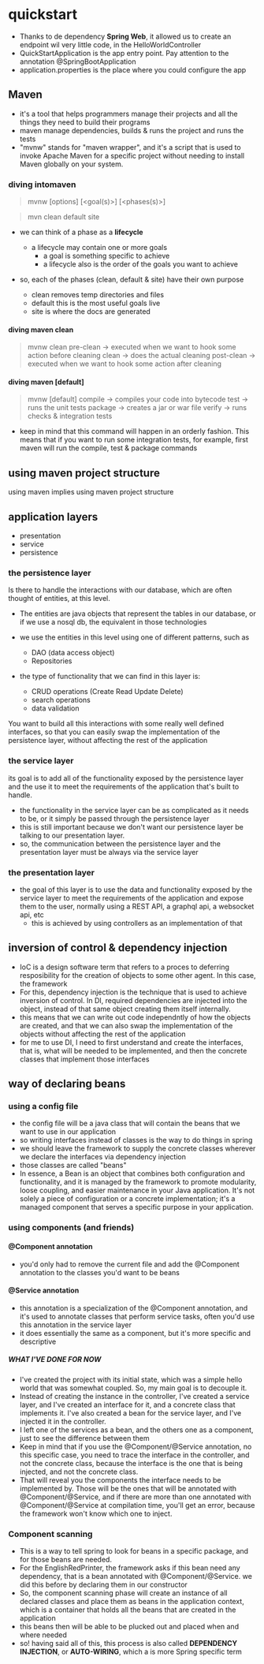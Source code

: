 # quickstart

- Thanks to de dependency **Spring Web**, it allowed us to create an endpoint wil very little code, in the HelloWorldController
- QuickStartApplication is the app entry point. Pay attention to the annotation @SpringBootApplication
- application.properties is the place where you could configure the app

## Maven
- it's a tool that helps programmers manage their projects and all the things they need to build their programs
- maven manage dependencies, builds & runs the project and runs the tests
- "mvnw" stands for "maven wrapper", and it's a script that is used to invoke Apache Maven for a specific project without needing to install Maven globally on your system.

### diving intomaven
> mvnw [options] [<goal(s)>] [<phases(s)>]

> mvn
>   clean
>   default
>   site

- we can think of a phase as a **lifecycle**
  - a lifecycle may contain one or more goals
    - a goal is something specific to achieve
    - a lifecycle also is the order of the goals you want to achieve

- so, each of the phases (clean, default & site) have their own purpose
  - clean removes temp directories and files
  - default this is the most useful goals live
  - site is where the docs are generated

#### diving maven clean
> mvnw clean
>   pre-clean -> executed when we want to hook some action before cleaning
>   clean -> does the actual cleaning
>   post-clean -> executed when we want to hook some action after cleaning

#### diving maven [default]
> mvnw [default]
>   compile -> compiles your code into bytecode
>   test -> runs the unit tests
>   package -> creates a jar or war file
>   verify -> runs checks & integration tests

- keep in mind that this command will happen in an orderly fashion. This means that if you want to run some integration tests, for example, first maven will run the compile, test & package commands

## using maven project structure
using maven implies using maven project structure

## application layers
- presentation
- service
- persistence

### the persistence layer
Is there to handle the interactions with our database, which are often thought of entities, at this level.
- The entities are java objects that represent the tables in our database, or if we use a nosql db, the equivalent in those technologies
- we use the entities in this level using one of different patterns, such as
  - DAO (data access object)
  - Repositories

- the type of functionality that we can find in this layer is:
  - CRUD operations (Create Read Update Delete)
  - search operations
  - data validation

You want to build all this interactions with some really well defined interfaces, so that you can easily swap the implementation of the persistence layer, without affecting the rest of the application

### the service layer
its goal is to add all of the functionality exposed by the persistence layer and the use it to meet the requirements of the application that's built to handle.
- the functionality in the service layer can be as complicated as it needs to be, or it simply be passed through the persistence layer
- this is still important because we don't want our persistence layer be talking to our presentation layer.
- so, the communication between the persistence layer and the presentation layer must be always via the service layer

### the presentation layer
- the goal of this layer is to use the data and functionality exposed by the service layer to meet the requirements of the application and expose them to the user, normally using a REST API, a graphql api, a websocket api, etc
  - this is achieved by using controllers as an implementation of that

## inversion of control & dependency injection
- IoC is a design software term that refers to a proces to deferring resposibility for the creation of objects to some other agent. In this case, the framework
- For this, dependency injection is the technique that is used to achieve inversion of control. In DI, required dependencies are injected into the object, instead of that same object creating them itself internally.
- this means that we can write out code independntly of how the objects are created, and that we can also swap the implementation of the objects without affecting the rest of the application
- for me to use DI, I need to first understand and create the interfaces, that is, what will be needed to be implemented, and then the concrete classes that implement those interfaces

## way of declaring beans
### using a config file
- the config file will be a java class that will contain the beans that we want to use in our application
- so writing interfaces instead of classes is the way to do things in spring
- we should leave the framework to supply the concrete classes wherever we declare the interfaces via dependency injection
- those classes are called "beans"
- In essence, a Bean is an object that combines both configuration and functionality, and it is managed by the framework to promote modularity, loose coupling, and easier maintenance in your Java application. It's not solely a piece of configuration or a concrete implementation; it's a managed component that serves a specific purpose in your application.

### using components (and friends)
#### @Component annotation
- you'd only had to remove the current file and add the @Component annotation to the classes you'd want to be beans

#### @Service annotation
- this annotation is a specialization of the @Component annotation, and it's used to annotate classes that perform service tasks, often you'd use this annotation in the service layer
- it does essentially the same as a component, but it's more specific and descriptive

##### WHAT I'VE DONE FOR NOW
- I've created the project with its initial state, which was a simple hello world that was somewhat coupled. So, my main goal is to decouple it.
- Instead of creating the instance in the controller, I've created a service layer, and I've created an interface for it, and a concrete class that implements it. I've also created a bean for the service layer, and I've injected it in the controller.
- I left one of the services as a bean, and the others one as a component, just to see the difference between them
- Keep in mind that if you use the @Component/@Service annotation, no this specific case, you need to trace the interface in the controller, and not the concrete class, because the interface is the one that is being injected, and not the concrete class.
- That will reveal you the components the interface needs to be implemented by. Those will be the ones that will be annotated with @Component/@Service, and if there are more than one annotated with @Component/@Service at compilation time, you'll get an error, because the framework won't know which one to inject.

### Component scanning
- This is a way to tell spring to look for beans in a specific package, and for those beans are needed.
- For the EnglishRedPrinter, the framework asks if this bean need any dependency, that is a bean annotated with @Component/@Service. we did this before by declaring them in our constructor
- So, the component scanning phase will create an instance of all declared classes and place them as beans in the application context, which is a container that holds all the beans that are created in the application
- this beans then will be able to be plucked out and placed when and where needed
- so! having said all of this, this process is also called **DEPENDENCY INJECTION**, or **AUTO-WIRING**, which a is more Spring specific term